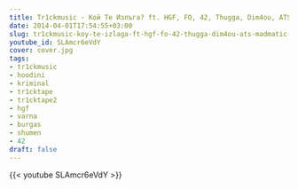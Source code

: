 ```yaml
---
title: Tr1ckmusic - Кой Те Излъга? ft. HGF, FO, 42, Thugga, Dim4ou, ATS, Madmatic, FOX, Joker & Varna Sound
date: 2014-04-01T17:54:55+03:00
slug: tr1ckmusic-koy-te-izlaga-ft-hgf-fo-42-thugga-dim4ou-ats-madmatic-fox-joker-varna-sound
youtube_id: SLAmcr6eVdY
cover: cover.jpg
tags:
- tr1ckmusic
- hoodini
- kriminal
- tr1cktape
- tr1cktape2
- hgf
- varna
- burgas
- shumen
- 42
draft: false
---
```


{{< youtube SLAmcr6eVdY >}}
